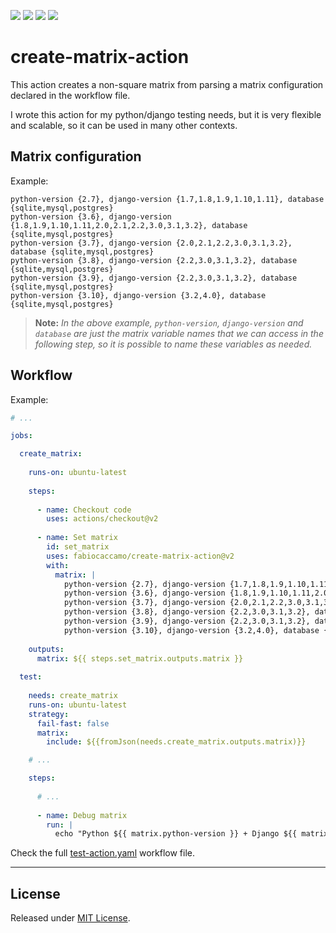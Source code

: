 [![](https://img.shields.io/github/workflow/status/fabiocaccamo/create-matrix-action/Test%20Action?logo=github)](https://github.com/fabiocaccamo/create-matrix-action)
[![](https://img.shields.io/github/stars/fabiocaccamo/create-matrix-action?logo=github)](https://github.com/fabiocaccamo/create-matrix-action/)
[![](https://img.shields.io/github/sponsors/fabiocaccamo?color=blueviolet&logo=github)](https://github.com/sponsors/fabiocaccamo)
[![](https://img.shields.io/twitter/follow/fabiocaccamo)](https://twitter.com/fabiocaccamo)


# create-matrix-action

This action creates a non-square matrix from parsing a matrix configuration declared in the workflow file.

I wrote this action for my python/django testing needs, but it is very flexible and scalable, so it can be used in many other contexts.

## Matrix configuration

Example:
```
python-version {2.7}, django-version {1.7,1.8,1.9,1.10,1.11}, database {sqlite,mysql,postgres}
python-version {3.6}, django-version {1.8,1.9,1.10,1.11,2.0,2.1,2.2,3.0,3.1,3.2}, database {sqlite,mysql,postgres}
python-version {3.7}, django-version {2.0,2.1,2.2,3.0,3.1,3.2}, database {sqlite,mysql,postgres}
python-version {3.8}, django-version {2.2,3.0,3.1,3.2}, database {sqlite,mysql,postgres}
python-version {3.9}, django-version {2.2,3.0,3.1,3.2}, database {sqlite,mysql,postgres}
python-version {3.10}, django-version {3.2,4.0}, database {sqlite,mysql,postgres}
```

> **Note:** *In the above example, `python-version`, `django-version` and `database` are just the matrix variable names that we can access in the following step, so it is possible to name these variables as needed.*

## Workflow

Example:
```yaml
# ...

jobs:

  create_matrix:
    
    runs-on: ubuntu-latest  
    
    steps:
      
      - name: Checkout code
        uses: actions/checkout@v2
      
      - name: Set matrix
        id: set_matrix
        uses: fabiocaccamo/create-matrix-action@v2
        with:
          matrix: |
            python-version {2.7}, django-version {1.7,1.8,1.9,1.10,1.11}, database {sqlite,mysql,postgres}
            python-version {3.6}, django-version {1.8,1.9,1.10,1.11,2.0,2.1,2.2,3.0,3.1,3.2}, database {sqlite,mysql,postgres}
            python-version {3.7}, django-version {2.0,2.1,2.2,3.0,3.1,3.2}, database {sqlite,mysql,postgres}
            python-version {3.8}, django-version {2.2,3.0,3.1,3.2}, database {sqlite,mysql,postgres}
            python-version {3.9}, django-version {2.2,3.0,3.1,3.2}, database {sqlite,mysql,postgres}
            python-version {3.10}, django-version {3.2,4.0}, database {sqlite,mysql,postgres}
          
    outputs:
      matrix: ${{ steps.set_matrix.outputs.matrix }}
        
  test:
    
    needs: create_matrix
    runs-on: ubuntu-latest
    strategy:
      fail-fast: false
      matrix: 
        include: ${{fromJson(needs.create_matrix.outputs.matrix)}}

    # ...

    steps:
      
      # ...
      
      - name: Debug matrix
        run: |
          echo "Python ${{ matrix.python-version }} + Django ${{ matrix.django-version }} + Database ${{ matrix.database }}"
```

Check the full [test-action.yaml](https://github.com/fabiocaccamo/create-matrix-action/blob/main/.github/workflows/test-action.yaml) workflow file.

---

## License
Released under [MIT License](LICENSE).
